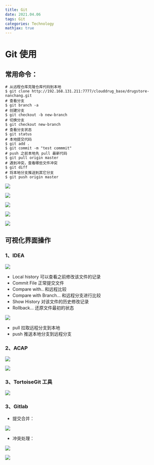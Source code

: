 ```yaml
---
title: Git
date: 2021.04.06
tags: Git
categories: Technology  
mathjax: true 
---
```


# Git 使用

## 常用命令：
 ```
# 从远程仓库克隆仓库代码到本地
$ git clone http://192.168.131.211:7777/clouddrug_base/drugstore-nanchang.git
# 查看分支
$ git branch -a
# 创建分支
$ git checkout -b new-branch
# 切换分支
$ git checkout new-branch
# 查看分支状态
$ git status
# 本地提交代码
$ git add .
$ git commit -m "test commmit"
# push 之前本地先 pull 最新代码
$ git pull origin master
# 遇到冲突，查看哪些文件冲突
$ git diff
# 将本地分支推送到其它分支
$ git push origin master
 ```

![](https://wyiyi.github.io/amber/contents/git/bash.png)

![](https://wyiyi.github.io/amber/contents/git/bash1.png)

![](https://wyiyi.github.io/amber/contents/git/bash2.png)

![](https://wyiyi.github.io/amber/contents/git/idea1.png)

![](https://wyiyi.github.io/amber/contents/git/idea.png)


## 可视化界面操作
### 1、IDEA 
![](https://wyiyi.github.io/amber/contents/git/idea2.png)
- Local history 可以查看之前修改该文件的记录
- Commit File 正常提交文件
- Compare with.. 和远程比较
- Compare with Branch... 和远程分支进行比较
- Show History 对该文件的历史修改记录
- Rollback... 还原文件最初的状态

![](https://wyiyi.github.io/amber/contents/git/idea3.png)
- pull 拉取远程分支到本地
- push 推送本地分支到远程分支

### 2、ACAP
![](https://wyiyi.github.io/amber/contents/git/acap.png)

![](https://wyiyi.github.io/amber/contents/git/acap2.png)

### 3、TortoiseGit 工具
![](https://wyiyi.github.io/amber/contents/git/tortoiseGit.png)

### 3、Gitlab
- 提交合并：

![](https://wyiyi.github.io/amber/contents/git/gitlab.png)

- 冲突处理：

![](https://wyiyi.github.io/amber/contents/git/gitlab2.png)

![](https://wyiyi.github.io/amber/contents/git/gitlab1.png)